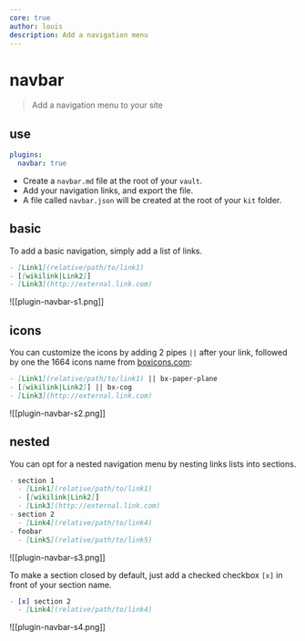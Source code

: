 ```yaml
---
core: true
author: louis
description: Add a navigation menu
---
```

# navbar

> Add a navigation menu to your site

## use

```yaml
plugins:
  navbar: true
```

- Create a `navbar.md` file at the root of your `vault`.
- Add your navigation links, and export the file.
- A file called `navbar.json` will be created at the root of your `kit` folder.

## basic

To add a basic navigation, simply add a list of links.

```markdown
- [Link1](relative/path/to/link1)
- [[wikilink|Link2]]
- [Link3](http://external.link.com)
```

![[plugin-navbar-s1.png]]

## icons

You can customize the icons by adding 2 pipes `||` after your link, followed by one the 1664 icons name from [boxicons.com](https://boxicons.com/):

```markdown
- [Link1](relative/path/to/link1) || bx-paper-plane
- [[wikilink|Link2]] || bx-cog
- [Link3](http://external.link.com)
```

![[plugin-navbar-s2.png]]

## nested

You can opt for a nested navigation menu by nesting links lists into sections.

```markdown
- section 1
  - [Link1](relative/path/to/link1)
  - [[wikilink|Link2]]
  - [Link3](http://external.link.com)
- section 2
  - [Link4](relative/path/to/link4)
- foobar
  - [Link5](relative/path/to/link5)
```

![[plugin-navbar-s3.png]]

To make a section closed by default, just add a checked checkbox `[x]` in front of your section name.

```markdown
- [x] section 2
  - [Link4](relative/path/to/link4)
```

![[plugin-navbar-s4.png]]